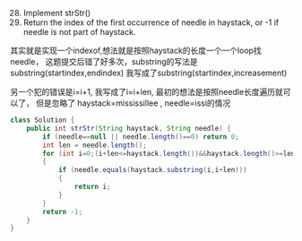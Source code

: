 28. Implement strStr()
29. Return the index of the first occurrence of needle in haystack, or -1 if needle is not part of haystack.

其实就是实现一个indexof,想法就是按照haystack的长度一个一个loop找needle，
这题提交后错了好多次，substring的写法是substring(startindex,endindex)
我写成了substring(startindex,increasement)

另一个犯的错误是i=i+1, 我写成了i=i+len, 最初的想法是按照needle长度遍历就可以了，
但是忽略了 haystack=mississillee , needle=issi的情况 

```java
class Solution {
    public int strStr(String haystack, String needle) {
        if (needle==null || needle.length()==0) return 0;
        int len = needle.length();
        for (int i=0;(i+len<=haystack.length())&&haystack.length()>=len;i=i+1)
        {
            if (needle.equals(haystack.substring(i,i+len)))
            {
                return i;
            }
        }
        return -1;
    }
}
```
